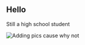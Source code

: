 ## Hello
Still a high school student

![Adding pics cause why not](https://media.istockphoto.com/id/592031250/photo/milky-way-and-pink-light-at-mountains-night-colorful-landscape.jpg?s=612x612&w=0&k=20&c=MlBuwRU4M-eZda80ONcdV9NbwtyJQrvggug31A6vLJU=)

<!--
**ProPhuMy/ProPhuMy** is a ✨ _special_ ✨ repository because its `README.md` (this file) appears on your GitHub profile.

Here are some ideas to get you started:

- 🔭 I’m currently working on ...
- 🌱 I’m currently learning ...
- 👯 I’m looking to collaborate on ...
- 🤔 I’m looking for help with ...
- 💬 Ask me about ...
- 📫 How to reach me: ...
- 😄 Pronouns: ...
- ⚡ Fun fact: ...
-->
